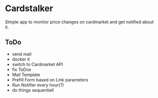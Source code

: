 # Cardstalker

Simple app to monitor price changes on cardmarket and get notified about it.


## ToDo
* send mail
* docker it
* switch to Cardmarket API
* fix ToDos
* Mail Template
* Prefill Form based on Link parameters
* Run Notifier every hour(?)
* do things sequentiell